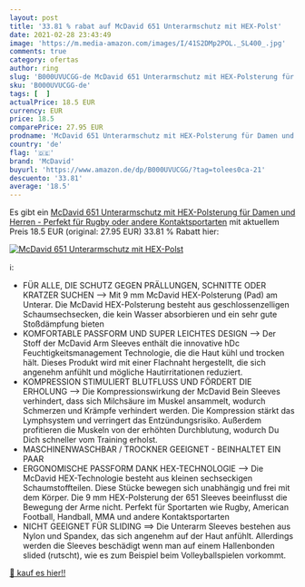 ```yaml
---
layout: post
title: '33.81 % rabat auf McDavid 651 Unterarmschutz mit HEX-Polst'
date: 2021-02-28 23:43:49
image: 'https://m.media-amazon.com/images/I/41S2DMp2POL._SL400_.jpg'
comments: true
category: ofertas
author: ring
slug: 'B000UVUCGG-de McDavid 651 Unterarmschutz mit HEX-Polsterung für Damen...'
sku: 'B000UVUCGG-de'
tags: [  ]
actualPrice: 18.5 EUR
currency: EUR
price: 18.5
comparePrice: 27.95 EUR
prodname: 'McDavid 651 Unterarmschutz mit HEX-Polsterung für Damen und Herren - Perfekt für Rugby oder andere Kontaktsportarten'
country: 'de'
flag: '🇩🇪'
brand: 'McDavid'
buyurl: 'https://www.amazon.de/dp/B000UVUCGG/?tag=tolees0ca-21'
descuento: '33.81'
average: '18.5'
---
```


Es gibt ein [McDavid 651 Unterarmschutz mit HEX-Polsterung für Damen und Herren - Perfekt für Rugby oder andere Kontaktsportarten](https://www.amazon.de/dp/B000UVUCGG/?tag=tolees0ca-21) mit aktuellem Preis 18.5 EUR (original: 27.95 EUR) 33.81 % Rabatt hier:

[![McDavid 651 Unterarmschutz mit HEX-Polst](https://m.media-amazon.com/images/I/41S2DMp2POL._SL400_.jpg)](https://www.amazon.de/dp/B000UVUCGG/?tag=tolees0ca-21)

ℹ️:

- FÜR ALLE, DIE SCHUTZ GEGEN PRÄLLUNGEN, SCHNITTE ODER KRATZER SUCHEN --> Mit 9 mm McDavid HEX-Polsterung (Pad) am Unterar. Die McDavid HEX-Polsterung besteht aus geschlossenzelligen Schaumsechsecken, die kein Wasser absorbieren und ein sehr gute Stoßdämpfung bieten
- KOMFORTABLE PASSFORM UND SUPER LEICHTES DESIGN --> Der Stoff der McDavid Arm Sleeves enthält die innovative hDc Feuchtigkeitsmanagement Technologie, die die Haut kühl und trocken hält. Dieses Produkt wird mit einer Flachnaht hergestellt, die sich angenehm anfühlt und mögliche Hautirritationen reduziert.
- KOMPRESSION STIMULIERT BLUTFLUSS UND FÖRDERT DIE ERHOLUNG --> Die Kompressionswirkung der McDavid Bein Sleeves verhindert, dass sich Milchsäure im Muskel ansammelt, wodurch Schmerzen und Krämpfe verhindert werden. Die Kompression stärkt das Lymphsystem und verringert das Entzündungsrisiko. Außerdem profitieren die Muskeln von der erhöhten Durchblutung, wodurch Du Dich schneller vom Training erholst.
- MASCHINENWASCHBAR / TROCKNER GEEIGNET - BEINHALTET EIN PAAR
- ERGONOMISCHE PASSFORM DANK HEX-TECHNOLOGIE --> Die McDavid HEX-Technologie besteht aus kleinen sechseckigen Schaumstoffteilen. Diese Stücke bewegen sich unabhängig und frei mit dem Körper. Die 9 mm HEX-Polsterung der 651 Sleeves beeinflusst die Bewegung der Arme nicht. Perfekt für Sportarten wie Rugby, American Football, Handball, MMA und andere Kontaktsportarten
- NICHT GEEIGNET FÜR SLIDING ==> Die Unterarm Sleeves bestehen aus Nylon und Spandex, das sich angenehm auf der Haut anfühlt. Allerdings werden die Sleeves beschädigt wenn man auf einem Hallenbonden slided (rutscht), wie es zum Beispiel beim Volleyballspielen vorkommt.

[🛒 kauf es hier!!](https://www.amazon.de/dp/B000UVUCGG/?tag=tolees0ca-21)
